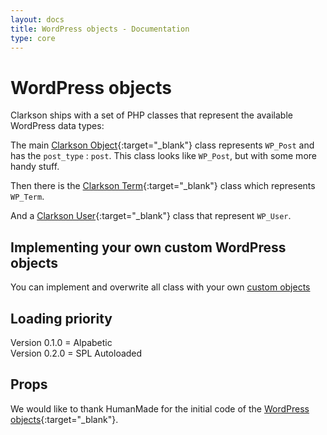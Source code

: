 ```yaml
---
layout: docs
title: WordPress objects - Documentation
type: core
---
```

# WordPress objects
Clarkson ships with a set of PHP classes that represent the available WordPress data types:  

The main [Clarkson Object](https://github.com/level-level/Clarkson-Core/blob/master/post-objects/Clarkson_Object.php){:target="_blank"} class represents `WP_Post` and has the `post_type` : `post`. This class looks like `WP_Post`, but with some more handy stuff.

Then there is the [Clarkson Term](https://github.com/level-level/Clarkson-Core/blob/master/wordpress-objects/Clarkson_Term.php){:target="_blank"} class which represents `WP_Term`.

And a [Clarkson User](https://github.com/level-level/Clarkson-Core/blob/master/wordpress-objects/Clarkson_User.php){:target="_blank"} class that represent `WP_User`.

## Implementing your own custom WordPress objects
You can implement and overwrite all class with your own [custom objects](/core/docs/custom-objects.html)


## Loading priority
Version 0.1.0 = Alpabetic  
Version 0.2.0 = SPL Autoloaded

## Props
We would like to thank HumanMade for the initial code of the [WordPress objects](https://github.com/humanmade/WordPress-Objects){:target="_blank"}.
